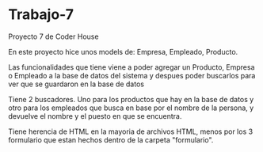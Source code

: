 # Trabajo-7
Proyecto 7 de Coder House

En este proyecto hice unos models de: Empresa, Empleado, Producto.

Las funcionalidades que tiene viene a poder agregar un Producto, Empresa o Empleado a la base de datos del sistema y despues poder buscarlos para ver que se guardaron en la base de datos

Tiene 2 buscadores. Uno para los productos que hay en la base de datos y otro para los empleados que busca en base por el nombre de la persona, y devuelve el nombre y el puesto en que se encuentra.

Tiene herencia de HTML en la mayoria de archivos HTML, menos por los 3 formulario que estan hechos dentro de la carpeta "formulario".
